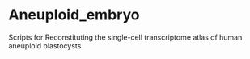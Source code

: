 # Aneuploid_embryo
Scripts for Reconstituting the single-cell transcriptome atlas of human aneuploid blastocysts
